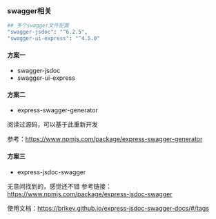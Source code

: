 ### swagger相关

```bash
## 多个swagger文件配置
"swagger-jsdoc": "^6.2.5",
"swagger-ui-express": "^4.5.0"


```

#### 方案一

- swagger-jsdoc
- swagger-ui-express

#### 方案二

- express-swagger-generator

阅读过源码，可以基于此重新开发

参考：https://www.npmjs.com/package/express-swagger-generator

#### 方案三

- express-jsdoc-swagger

无意间找到的，感觉还不错 参考链接：https://www.npmjs.com/package/express-jsdoc-swagger

使用文档：https://brikev.github.io/express-jsdoc-swagger-docs/#/tags